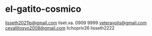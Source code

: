 # el-gatito-cosmico
lisseth2021lp@gmail.com
liset.xa.
0909
9999
veterayolis@gmail.com
cevallitosyo2008@gmail.com
lichopriv26
lisseth2222

